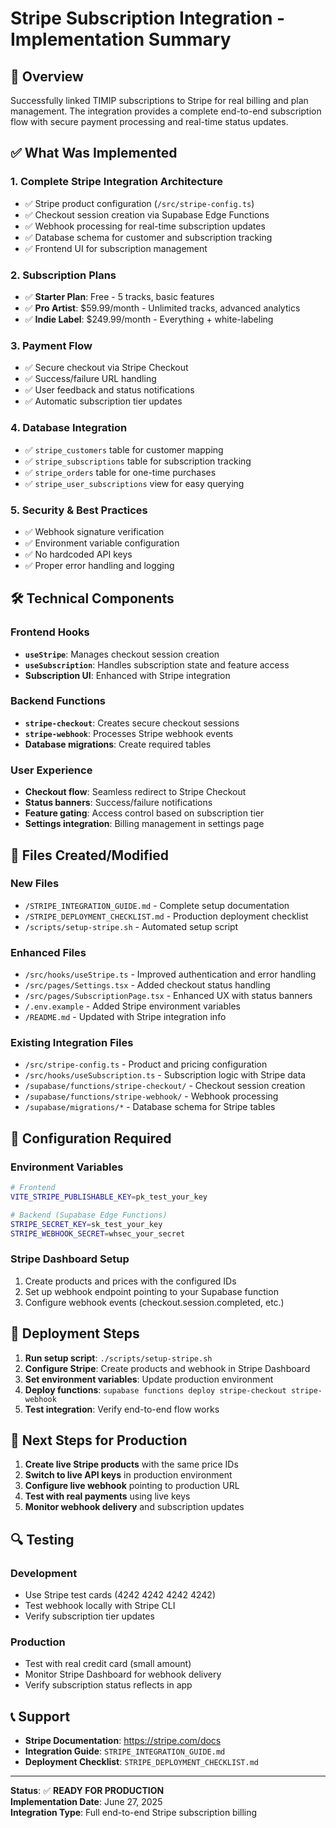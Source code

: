 # Stripe Subscription Integration - Implementation Summary

## 🎯 Overview
Successfully linked TIMIP subscriptions to Stripe for real billing and plan management. The integration provides a complete end-to-end subscription flow with secure payment processing and real-time status updates.

## ✅ What Was Implemented

### 1. **Complete Stripe Integration Architecture**
- ✅ Stripe product configuration (`/src/stripe-config.ts`)
- ✅ Checkout session creation via Supabase Edge Functions
- ✅ Webhook processing for real-time subscription updates
- ✅ Database schema for customer and subscription tracking
- ✅ Frontend UI for subscription management

### 2. **Subscription Plans**
- ✅ **Starter Plan**: Free - 5 tracks, basic features
- ✅ **Pro Artist**: $59.99/month - Unlimited tracks, advanced analytics
- ✅ **Indie Label**: $249.99/month - Everything + white-labeling

### 3. **Payment Flow**
- ✅ Secure checkout via Stripe Checkout
- ✅ Success/failure URL handling
- ✅ User feedback and status notifications
- ✅ Automatic subscription tier updates

### 4. **Database Integration**
- ✅ `stripe_customers` table for customer mapping
- ✅ `stripe_subscriptions` table for subscription tracking  
- ✅ `stripe_orders` table for one-time purchases
- ✅ `stripe_user_subscriptions` view for easy querying

### 5. **Security & Best Practices**
- ✅ Webhook signature verification
- ✅ Environment variable configuration
- ✅ No hardcoded API keys
- ✅ Proper error handling and logging

## 🛠 Technical Components

### Frontend Hooks
- **`useStripe`**: Manages checkout session creation
- **`useSubscription`**: Handles subscription state and feature access
- **Subscription UI**: Enhanced with Stripe integration

### Backend Functions
- **`stripe-checkout`**: Creates secure checkout sessions
- **`stripe-webhook`**: Processes Stripe webhook events
- **Database migrations**: Create required tables

### User Experience
- **Checkout flow**: Seamless redirect to Stripe Checkout
- **Status banners**: Success/failure notifications
- **Feature gating**: Access control based on subscription tier
- **Settings integration**: Billing management in settings page

## 📁 Files Created/Modified

### New Files
- `/STRIPE_INTEGRATION_GUIDE.md` - Complete setup documentation
- `/STRIPE_DEPLOYMENT_CHECKLIST.md` - Production deployment checklist
- `/scripts/setup-stripe.sh` - Automated setup script

### Enhanced Files
- `/src/hooks/useStripe.ts` - Improved authentication and error handling
- `/src/pages/Settings.tsx` - Added checkout status handling
- `/src/pages/SubscriptionPage.tsx` - Enhanced UX with status banners
- `/.env.example` - Added Stripe environment variables
- `/README.md` - Updated with Stripe integration info

### Existing Integration Files
- `/src/stripe-config.ts` - Product and pricing configuration
- `/src/hooks/useSubscription.ts` - Subscription logic with Stripe data
- `/supabase/functions/stripe-checkout/` - Checkout session creation
- `/supabase/functions/stripe-webhook/` - Webhook processing
- `/supabase/migrations/*` - Database schema for Stripe tables

## 🔧 Configuration Required

### Environment Variables
```bash
# Frontend
VITE_STRIPE_PUBLISHABLE_KEY=pk_test_your_key

# Backend (Supabase Edge Functions)
STRIPE_SECRET_KEY=sk_test_your_key
STRIPE_WEBHOOK_SECRET=whsec_your_secret
```

### Stripe Dashboard Setup
1. Create products and prices with the configured IDs
2. Set up webhook endpoint pointing to your Supabase function
3. Configure webhook events (checkout.session.completed, etc.)

## 🚀 Deployment Steps

1. **Run setup script**: `./scripts/setup-stripe.sh`
2. **Configure Stripe**: Create products and webhook in Stripe Dashboard  
3. **Set environment variables**: Update production environment
4. **Deploy functions**: `supabase functions deploy stripe-checkout stripe-webhook`
5. **Test integration**: Verify end-to-end flow works

## 🎯 Next Steps for Production

1. **Create live Stripe products** with the same price IDs
2. **Switch to live API keys** in production environment
3. **Configure live webhook** pointing to production URL
4. **Test with real payments** using live keys
5. **Monitor webhook delivery** and subscription updates

## 🔍 Testing

### Development
- Use Stripe test cards (4242 4242 4242 4242)
- Test webhook locally with Stripe CLI
- Verify subscription tier updates

### Production
- Test with real credit card (small amount)
- Monitor Stripe Dashboard for webhook delivery
- Verify subscription status reflects in app

## 📞 Support

- **Stripe Documentation**: https://stripe.com/docs
- **Integration Guide**: `STRIPE_INTEGRATION_GUIDE.md`
- **Deployment Checklist**: `STRIPE_DEPLOYMENT_CHECKLIST.md`

---

**Status**: ✅ **READY FOR PRODUCTION**  
**Implementation Date**: June 27, 2025  
**Integration Type**: Full end-to-end Stripe subscription billing
